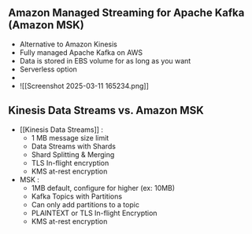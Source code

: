 ## Amazon Managed Streaming for Apache Kafka (Amazon MSK)
- Alternative to Amazon Kinesis 
- Fully managed Apache Kafka on AWS
- Data is stored in EBS volume for as long as you want
- Serverless option
- 
- ![[Screenshot 2025-03-11 165234.png]]

## Kinesis Data Streams vs. Amazon MSK
- [[Kinesis Data Streams]] :
	- 1 MB message size limit 
	- Data Streams with Shards 
	- Shard Splitting & Merging 
	- TLS In-flight encryption 
	- KMS at-rest encryption
- MSK :
	- 1MB default, configure for higher (ex: 10MB) 
	- Kafka Topics with Partitions 
	- Can only add partitions to a topic 
	- PLAINTEXT or TLS In-flight Encryption 
	- KMS at-rest encryption